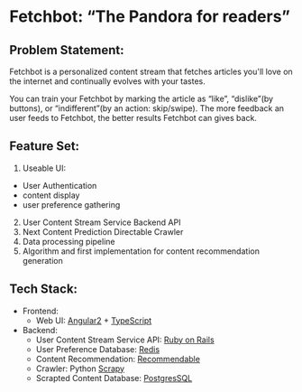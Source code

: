 # Fetchbot: “The Pandora for readers”

## Problem Statement:

Fetchbot is a personalized content stream that fetches articles you'll love on the internet and continually evolves with your tastes.

You can train your Fetchbot by marking the article as “like”, “dislike”(by buttons), or “indifferent”(by an action: skip/swipe). The more feedback an user feeds to Fetchbot, the better results Fetchbot can gives back.

## Feature Set:
1. Useable UI:
  -  User Authentication
  -  content display
  -  user preference gathering
2. User Content Stream Service Backend API
3. Next Content Prediction Directable Crawler
4. Data processing pipeline
5. Algorithm and first implementation for content recommendation generation

## Tech Stack:
- Frontend:
  - Web UI: [Angular2](https://angular.io/) + [TypeScript](https://www.typescriptlang.org/)
- Backend:
  - User Content Stream Service API: [Ruby on Rails](http://rubyonrails.org/)
  - User Preference Database: [Redis](https://redis.io/)
  - Content Recommendation: [Recommendable](https://github.com/davidcelis/recommendable)
  - Crawler: Python [Scrapy](https://scrapy.org/)
  - Scrapted Content Database: [PostgresSQL](https://www.postgresql.org/)
